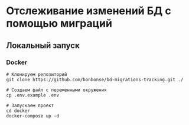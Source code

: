 # Отслеживание изменений БД с помощью миграций

## Локальный запуск

### Docker
```shell
# Клонируем репозиторий
git clone https://github.com/bonbonse/bd-migrations-tracking.git ./

# Создаем файл с переменными окружения
cp .env.example .env

# Запускаем проект 
cd docker
docker-compose up -d
```

